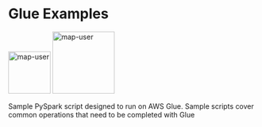 # Glue Examples

<img width="85" alt="map-user" src="https://img.shields.io/badge/views-578-green"> <img width="125" alt="map-user" src="https://img.shields.io/badge/unique visits-136-green">

Sample PySpark script designed to run on AWS Glue. Sample scripts cover common operations that need to be completed with Glue
